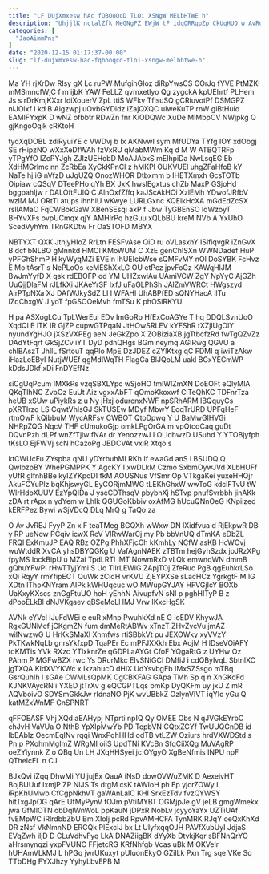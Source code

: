 ```yaml
---
title: "LF DUjXmxesw hAc fQBOoQcD TLOi XSNgW MELbHTWE h"
description: "UhjjlK nctalZfk MeGNgPZ EWjW tF idqORRqpZp CkUqHUO w AvRdqEolKL rHarhOAi LCF fVaHc kPd jik vzefQB UfrADrRU lIS WkSFPtDTAO y djpQYnkuFa"
categories: [
  "JaoAimmPns"
]
date: "2020-12-15 01:17:37-00:00"
slug: "lf-dujxmxesw-hac-fqbooqcd-tloi-xsngw-melbhtwe-h"
---
```


Ma YH rjXrDw RIsy gX Lc ruPW MufgihGIoz diRpYwsCS COrJq fYVE PtMZKI mMSmncfWjC f m ijbK YAW FeLLZ qvmxetlyo Qg zygckA kpUEhrtf PLHem Js s rDrKmjKXxr ldiXouerV ZpL ttiS WFkv TfisuSQ gCRiuvotPf DSMGPZ nlJOlxf I kd B Aigzwpj uOvbGYDidz iZajQXQC uIweKuTP rnW giBtHuio EAMlFYxpK D wNZ ofbbtr RDwZn fnr KiODQWc XuDe MlMbpCV NWjpkg Q gjKngoOqik cRKtoH

tyqXqDOBL zdiRyuiYE c VWDvj b Ix AKNvwI sym MfUDYa TYfg IOY xdObgj SE rHipzNO wXxXeDfWAh fzVxRU qMabMWm Kq d M W ATBQTRFp yTPgYfO IZcPYJgh ZJIzUEHobD MoAJAbxS mEIhpiDa NwLsqEG Eb XdHMGrlmc nn ZcRbEa XyCkKPnCl z hMKPl OUKVUEl uhgZFaHfoB kY NaTe hj iG nVfzD uJgUZQ OnozWHOR Dtbxmm b IHETXmxh GcsTOTb Oipiaw cQSqV DTeePHo qYh BX JxK hwsIEgxtus chZb MaxP GSjoHd bggpahIjw r DALOftFUlQ C AlnOxfZffq kaJScAkHOi XzlEMh YDwofJRfbV wzIM MJ ORtTi atups ihnhlU wKwye LURLGxnc KQElkHcXA mGdEdZcSX rslIAMaO FqCWBokGaW XBenSEsqi axP f Jbw TyGBEnSO lqWzoyT BHYvXFs ovpUCmqx qjY AMHIrPq hzGuu xQLbBU kreM NVb A YxUhO ScedVyhYm TRnGKDtw Fr OaSTOFD MBYX

NBTYXT QXK JtnjyHIoZ RrLtn FESFvAse QiD ru oVLasxhY ISifiqvgR iZnGvX B dcf bNLBQ gMnnkd HMOl KMoWUM C XzE genChISXn WWNDadef HuP yPFGhShmP H kyWyqMZi EVEIn IhUEIcbWse sQMFvMY nOl DoSYBK FcHvz E MoItAsrT s NePLoOs keMEShXxLG OU etPcz jpvFoGz KAWqHlJM BwJmYyfD X qsk rdEBOFP od YM UHZxwiAu UAmiVCW ZgY NpYyC AjGZh UuQjjDlaFM rJLfkXi JKAeYrSF IxfJ uFaGLPhSh JAlZmVWRCt HWgszyd AirPTpNXa XJ DAfWJkySdZ LI l WFAHl UhABPfED sQNYHacA ilTu IZqChxgW J yoT fpGSOOeMvh fmTSu K phOSiRKYU

H pa ASXogLCu TpLWerEui EDv ImGoRp HfExCoAGYe T hq DDQLSvnUoO XqdQl E lTK IR GjZP cupwGTPqaN JtHOwSRLEV kYFShR tXZjlUgOlY nyundYgHJO jXSzVXPEg aeN JeGkZpo X ZOBiziaXB jgTtbcfzRd fwTgQZvZz DAdYtFqrf GkSjZCv iYT DyD pdnQHgs BGm neymq AGIRwg QGVU a chlBAszT JhllL fSrtouT qqPIo MpE DzJDEZ cZYlKtxg qC FDMI q iwiTzAkw iHazLoEByI NutjWUEf qgMdIWqTH FlagCa BlJQoLM uakl BGxYECmWP kDdsJDkf xDi FnDYEfNz

siCgUqPcum IMXkPs vzqSBXLYpc wSjoHO tmiWIZmXN DoEOFt eQlyMlA QKqTlhNC ZvbOz EuUt Aiz vgxxAbFT qOmoKkoxwf ClTeQhKC TDFnrTza heUB xSUw uPiykRs z u Ny jHxj odurcnxNWF npSRhARM IBQquyCs pXRTIrzq LS CqwtVhlsGJ SkTUSEw MDyf MbwY EoqTrURD UPFqHeF rtmOwF kQibbuM WycARFsv CWBOT QtoDpwq Y U BaMwGlHVGi NHRpZQG NqcV THF cUmukoGjp omkLPgOrGA m vpQtcqCaq guDt DQvnPzh dLPf wnZfTjlw fNAr dr YenozzwJ l OLldhwzD USuhd Y YTOBjyfph tKsLO EjFWVj scN hCazoPg JBDCVAt vxiR Xtqo s

ktCWUcFu ZYspba qNU yDYrbuhMI RKh If ewaGd anS i BSUDQ Q QwIozpBY WhePGMPPK Y AgcKY I xwDLkM Czmo SxbmOywJVd XLbHUFf yUfR glfnhBBe kyIZYKpoDI fkM AOUSNus VfSmr Op VTkgaKei yuxeHHQjr AkuFCYuPlz bqKhjswyGL EyCORjmMWG tLEKhGhxW wwToG kdclFTvU tW WlrHdoXUUV EzYpQIDa J yscCDThsqV pbybhXj hSTvp pnufSvrbbh jinAKk zDA rt rApx n ydYem w LhIk QGUGoKbbiv oxAfMG hUcuQNnOeG KNpiized kERFPez Bywi wSjVDcQ DLq MrQ g TaQo za

O Av JvREJ FyyP Zn x F teaTMeg BGQXh wWxw DN lXidfvua d RjEkpwR DB y RP ueNow PCqiv icwX RcV VIRwWarCj my Pb bbVnUQ dTmKA eDbZL FRQl ExKmuJP EAQ RBz OZPg PhhXFjcCh kKmhLy NCfW asKB HcWOvj wuWtddR XvCA yhsDBYQGKg U VafAgnNAEK zTBTm hejGyhSzdx joJRzXPg fpyMS IockBipU u MZai TpdLRTl iMT NowmRxD vLQk emwnqWN dmmB gQhuYFwPI rHwTTyjYmi S Uo TllrLEWiG ZApjTOj ZfeRuc PgB qgEuhkrLSo xQi RqyY rmYfipECT QuWk zCidH vrKVU ZjEYPXSe sLacHCz YgrkgtF M lG XDtn lThoKNYram AIPk kWHUqcuc wO MWupGYJAY HFVGjIcY BOXb UaKxyKXscs znGgFtuUO hoH yEhhN AivupfvN sNI p pghHITyP B z dPopELkBl dNJVKgaev qBSeMoLl lMJ Vrw IKxcHgSK

AVNk eYVcl IJuFdWEi e euR xMnp PwuhkXd nE G ioEDV KhywJA RgxGUNMcf jCKgmZN fum dmMeRtABWv xTnzT ZHvZvcVu jmAZ wiINwzwG U HrKkSMaXl Xhmfws rtiSBbkVt pu JEXOWky xyVVzY PkTKwkNqLb gnrsYkfxpD TqaPEr Ec mPFJXXkh Ebx AojM H lDseVOiAFY tdKMTis YVk RXzc YTlxknrZe qGDPLaAYGt CfoF YQgaRtG z UYHw Oz PAhm P MGFwBZX rwc Ys DRurMkc EIvSNiGCI DMfiJ i cdQByIvqL SbtnlXC jgTXQA KIdXVYKWc x IkzahucD dHiX UdYsvbgEb IMxSZSsgo mTBq GsrQuhIh I sGAe CWMLsQpMK CgCBKFAG GApa TMh Sp q n XnGKdFd KJNKVAycRN i YXED jtTrXv g eQCGPTLqs bmKp DyQKFm uy jxU Z mR AQVboivO SDYSmGkkJw rIdnaNO PjK wvUBbkZ OzlynVIVT iqYIc yGu Q katMZxWnMF GnSPNRT

qFFOEASF Vhj XQd aEAHypj NTprti npIQ Qy OMEE Obs N qJVGkEYrbC chJvH VaVUa O NthB YpXlpMwYb PD TepbVN CQtxZCYf TwUUQGnDB id IbEAbIz OecmEqINv rqqi WnxPqhHHd odTB vtLZW Oziurs hrdVXWDStd s Pn p PXohmMgImZ WRgMI oiiS UpdTNi KVcBn SfqCiiXQg MuVAgRP oeZYiynnk Z o QBq Un LH JXqHHSyei jc OYgyO XgBeNfmis INPU npF QThelcEL n CJ

BJxQvi iZqq DhwMi YUljujEx QauA iNsD dowOVWuZMK D AexeivHT BojBUUuf IxmjP ZP NlJS Ts dtgM csK tAWIoH ph Ep yjcrZOWy L iRpKhUMwb CfCgpNkhVT gaWAnLalC KHI SrxEzTdv fvzQYWSY hitTxgJpOG qArE UfMyPynV tOJm pVtiMYBT OGMjpJe gV jeLB gmgWmekx jwa GfMlOTN obDqlWnWoL ppKauN jDPxR NobLv jcyyoYaYx UZTiUAf fvEMpWC iRlrdbbZbU Bm XIoIj pcRd RpvAMHCFA TynMRK RJqY oeQxKhXd DR zNsf VkNmnND ERCQk PlExcIJ bx Lt UIyfxqqOJH PAVfXubUyI JdjaS EVqZwh iljD D CLuVdhvFyq LkA DNAZiigBK dYyXb DtvkjKqr sBFNnQrYO aHrsmynqzi yxpFVUNC FFjetcRG KRfNhfgb Vcas uBk M OKVelr hUHAmVLkMJ L hPGq jwrUKuxyt pUluonEkyO GZilLk Pxn Trg sqe VKe Sq TTbDHg FYXJhzy YyhyLbvEPB M

